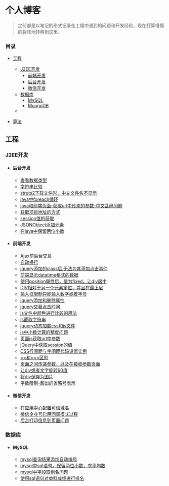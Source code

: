 # 个人博客

> 之前都是以笔记的形式记录在工程中遇到的问题和开发经验，现在打算慢慢的将阵地转移到这里。

### 目录
* [工程](#工程)
   * [J2EE开发](#J2EE开发)
      * [前端开发](#前端开发)
      * [后台开发](#后台开发)
      * [微信开发](#微信开发)
   * [数据库](#数据库)
      * [MySQL](#MySQL)
      * [MongoDB](#MongoDB)
   * []()

* [算法](#算法)

## 工程
### J2EE开发
* #### 后台开发
   * [查看数据类型](J2EE/backend/check_datatype.md)
   * [字符串比较](J2EE/backend/compete_str.md)
   * [struts2下载文件时，中文文件名不显示](J2EE/backend/filename_no_show.md)
   * [java中foreach循环](J2EE/backend/foreach.md)
   * [java和前端页面-获取url中传来的参数-中文乱码问题](J2EE/backend/get_param_zh_error.md)
   * [获取项目地址的方式](J2EE/backend/get_project_addr.md)
   * [session值的获取](J2EE/backend/get_session.md)
   * [JSONObject添加元素](J2EE/backend/JSONObject_add_elem.md)
   * [在java中保留两位小数](J2EE/backend/save2float.md)
* #### 前端开发
   * [Ajax前后台交互](J2EE/frontend/ajax_interact.md)
   * [自动换行](J2EE/frontend/auto_wrap.md)
   * [jquery添加的class后,无法为其添加点击事件](J2EE/frontend/click_event.md)
   * [前端显示datatime格式的数据](J2EE/frontend/datetime_show.md)
   * [使用position属性后，值为fixed，让div居中](J2EE/frontend/div_center.md)
   * [DIV相对于另一个元素定位，并且在最上层](J2EE/frontend/div_up.md)
   * [输入框限制只能输入数字或者字母](J2EE/frontend/input_re.md)
   * [jquery添加和删除属性](J2EE/frontend/jq_add_del_property.md)
   * [jquery交替点击时间](J2EE/frontend/jq_time.md)
   * [js文件中颜色进行比较的用法](J2EE/frontend/js_color_compete.md)
   * [js截取字符串](J2EE/frontend/js_cut_str.md)
   * [jquery动态加载css和js文件](J2EE/frontend/js_dynamic_locd_js_css.md)
   * [js中小数计算的精度问题](J2EE/frontend/js_float_accu.md)
   * [页面js获取url中参数](J2EE/frontend/js_get_param.md)
   * [jQuery中获取session的值](J2EE/frontend/js_get_session.md)
   * [CSS行间距与字间距代码设置实例](J2EE/frontend/line_word_gap.md)
   * [==和===区别](J2EE/frontend/operator.md)
   * [页面之间传递参数，以及在接收参数页面](J2EE/frontend/pass_param_in_diff_pages.md)
   * [让div或者文字旋转90度](J2EE/frontend/rotate_work.md)
   * [将div保存为图片](J2EE/frontend/save_page_2_img.md)
   * [字数限制-超出的省略号表示](J2EE/frontend/word_ellipsis.md)
* #### 微信开发
   * [在应用中心配置可信域名](J2EE/weixin/app_center_domain.md)
   * [微信企业号启用回调模式过程](J2EE/weixin/open_callback.md)
   * [后台打印信息到页面问题](J2EE/weixin/print_2_front.md)

### 数据库
* #### MySQL
   * [mysql查询结果添加自动编号](database/mysql/add_num_for_result.md)
   * [mysql中sql语句，保留两位小数，求平均数](database/mysql/mean_save2float.md)
   * [mysql中字段取别名问题](database/mysql/property_alias.md)
   * [使用sql语句对单科成绩进行排名](database/mysql/single_score_rank.md)
